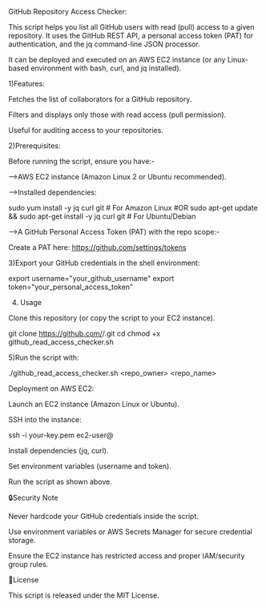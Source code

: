 GitHub Repository Access Checker:

This script helps you list all GitHub users with read (pull) access to a given repository.
It uses the GitHub REST API, a personal access token (PAT) for authentication, and the jq command-line JSON processor.

It can be deployed and executed on an AWS EC2 instance (or any Linux-based environment with bash, curl, and jq installed).

1)Features:

Fetches the list of collaborators for a GitHub repository.

Filters and displays only those with read access (pull permission).

Useful for auditing access to your repositories.

2)Prerequisites:

Before running the script, ensure you have:-

-->AWS EC2 instance (Amazon Linux 2 or Ubuntu recommended).

-->Installed dependencies:

sudo yum install -y jq curl git   # For Amazon Linux
#OR
sudo apt-get update && sudo apt-get install -y jq curl git   # For Ubuntu/Debian


-->A GitHub Personal Access Token (PAT) with the repo scope:-

Create a PAT here: https://github.com/settings/tokens

3)Export your GitHub credentials in the shell environment:

export username="your_github_username"
export token="your_personal_access_token"

4) Usage

Clone this repository (or copy the script to your EC2 instance).

git clone https://github.com/<your-org>/<your-repo>.git
cd <your-repo>
chmod +x github_read_access_checker.sh


5)Run the script with:

./github_read_access_checker.sh <repo_owner> <repo_name>



Deployment on AWS EC2:

Launch an EC2 instance (Amazon Linux or Ubuntu).

SSH into the instance:

ssh -i your-key.pem ec2-user@<ec2-public-ip>


Install dependencies (jq, curl).

Set environment variables (username and token).

Run the script as shown above.



🔒Security Note

Never hardcode your GitHub credentials inside the script.

Use environment variables or AWS Secrets Manager for secure credential storage.

Ensure the EC2 instance has restricted access and proper IAM/security group rules.


📄License

This script is released under the MIT License.
